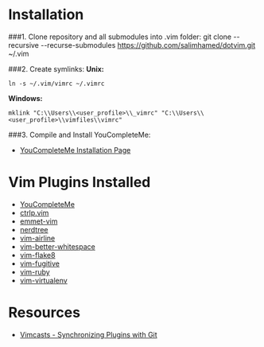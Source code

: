 # Installation
###1. Clone repository and all submodules into .vim folder:
    git clone --recursive --recurse-submodules https://github.com/salimhamed/dotvim.git ~/.vim

###2. Create symlinks:
**Unix:**
```
ln -s ~/.vim/vimrc ~/.vimrc
```
**Windows:**
```
mklink "C:\\Users\\<user_profile>\\_vimrc" "C:\\Users\\<user_profile>\\vimfiles\\vimrc"
```

###3. Compile and Install YouCompleteMe:
* [YouCompleteMe Installation Page](https://github.com/Valloric/YouCompleteMe#mac-os-x-super-quick-installation)

# Vim Plugins Installed
* [YouCompleteMe](https://github.com/Valloric/YouCompleteMe)
* [ctrlp.vim](https://github.com/kien/ctrlp.vim)
* [emmet-vim](https://github.com/mattn/emmet-vim)
* [nerdtree](https://github.com/scrooloose/nerdtree)
* [vim-airline](https://github.com/bling/vim-airline)
* [vim-better-whitespace](https://github.com/ntpeters/vim-better-whitespace)
* [vim-flake8](https://github.com/nvie/vim-flake8)
* [vim-fugitive](https://github.com/tpope/vim-fugitive)
* [vim-ruby](https://github.com/vim-ruby/vim-ruby)
* [vim-virtualenv](https://github.com/jmcantrell/vim-virtualenv)

# Resources
* [Vimcasts - Synchronizing Plugins with Git](www.vimcasts.org/episodes/synchronizing-plugins-with-git-submodules-and-pathogen)
